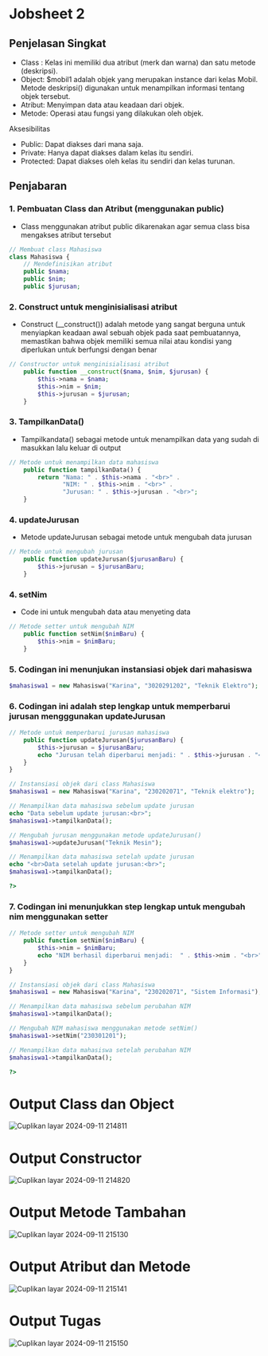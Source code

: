# Jobsheet 2

<h2> Penjelasan Singkat </h2>

- Class : Kelas ini memiliki dua atribut (merk dan warna) dan satu metode
(deskripsi).
- Object: $mobil1 adalah objek yang merupakan instance dari kelas Mobil.
Metode deskripsi() digunakan untuk menampilkan informasi tentang objek
tersebut.
- Atribut: Menyimpan data atau keadaan dari objek.
- Metode: Operasi atau fungsi yang dilakukan oleh objek.

<p> Aksesibilitas </p>

- Public: Dapat diakses dari mana saja.
- Private: Hanya dapat diakses dalam kelas itu sendiri.
- Protected: Dapat diakses oleh kelas itu sendiri dan kelas turunan.

<h2> Penjabaran </h2>

### 1. Pembuatan Class dan Atribut (menggunakan public)

- Class menggunakan atribut public dikarenakan agar semua class bisa mengakses atribut tersebut
  
```php
// Membuat class Mahasiswa
class Mahasiswa {
    // Mendefinisikan atribut
    public $nama;
    public $nim;  
    public $jurusan;
```

### 2. Construct untuk menginisialisasi atribut

- Construct (__construct()) adalah metode yang sangat berguna untuk menyiapkan keadaan awal sebuah objek pada saat pembuatannya, memastikan bahwa objek memiliki semua nilai atau kondisi yang diperlukan untuk berfungsi dengan benar

```php
// Constructor untuk menginisialisasi atribut
    public function __construct($nama, $nim, $jurusan) {
        $this->nama = $nama;
        $this->nim = $nim;
        $this->jurusan = $jurusan;
    }
```

### 3. TampilkanData() 

- Tampilkandata() sebagai metode untuk menampilkan data yang sudah di masukkan lalu keluar di output

```php
// Metode untuk menampilkan data mahasiswa
    public function tampilkanData() {
        return "Nama: " . $this->nama . "<br>" .
               "NIM: " . $this->nim . "<br>" .
               "Jurusan: " . $this->jurusan . "<br>";
    }
```

### 4. updateJurusan 

- Metode updateJurusan sebagai metode untuk mengubah data jurusan

```php
// Metode untuk mengubah jurusan
    public function updateJurusan($jurusanBaru) {
        $this->jurusan = $jurusanBaru;
    }
```

### 4. setNim

- Code ini untuk mengubah data atau menyeting data

```php
// Metode setter untuk mengubah NIM
    public function setNim($nimBaru) {
        $this->nim = $nimBaru;
    }
```

### 5. Codingan ini menunjukan instansiasi objek dari mahasiswa

```php
$mahasiswa1 = new Mahasiswa("Karina", "3020291202", "Teknik Elektro");
```

### 6. Codingan ini adalah step lengkap untuk memperbarui jurusan mengggunakan updateJurusan

```php
// Metode untuk memperbarui jurusan mahasiswa
    public function updateJurusan($jurusanBaru) {
        $this->jurusan = $jurusanBaru;
        echo "Jurusan telah diperbarui menjadi: " . $this->jurusan . "<br>";
    }
}

// Instansiasi objek dari class Mahasiswa
$mahasiswa1 = new Mahasiswa("Karina", "230202071", "Teknik elektro");

// Menampilkan data mahasiswa sebelum update jurusan
echo "Data sebelum update jurusan:<br>";
$mahasiswa1->tampilkanData();

// Mengubah jurusan menggunakan metode updateJurusan()
$mahasiswa1->updateJurusan("Teknik Mesin");

// Menampilkan data mahasiswa setelah update jurusan
echo "<br>Data setelah update jurusan:<br>";
$mahasiswa1->tampilkanData();

?>
```

### 7. Codingan ini menunjukkan step lengkap untuk mengubah nim menggunakan setter

```php
// Metode setter untuk mengubah NIM
    public function setNim($nimBaru) {
        $this->nim = $nimBaru;
        echo "NIM berhasil diperbarui menjadi:  " . $this->nim . "<br>";
    }
}

// Instansiasi objek dari class Mahasiswa
$mahasiswa1 = new Mahasiswa("Karina", "230202071", "Sistem Informasi");

// Menampilkan data mahasiswa sebelum perubahan NIM
$mahasiswa1->tampilkanData();

// Mengubah NIM mahasiswa menggunakan metode setNim()
$mahasiswa1->setNim("230301201");

// Menampilkan data mahasiswa setelah perubahan NIM
$mahasiswa1->tampilkanData();

?>
```

# Output Class dan Object

![Cuplikan layar 2024-09-11 214811](https://github.com/user-attachments/assets/0736076b-dd79-4237-89dd-b3f4fbdc3c5f)

# Output Constructor

![Cuplikan layar 2024-09-11 214820](https://github.com/user-attachments/assets/0f7ca5c7-0e68-4ad2-8d0b-22198edc298b)

# Output Metode Tambahan

![Cuplikan layar 2024-09-11 215130](https://github.com/user-attachments/assets/b056f120-db72-47eb-a218-7d97a7be1975)

# Output Atribut dan Metode

![Cuplikan layar 2024-09-11 215141](https://github.com/user-attachments/assets/fc9199a6-b017-4674-9892-11e4e1e940b2)

# Output Tugas 

![Cuplikan layar 2024-09-11 215150](https://github.com/user-attachments/assets/a414a29b-4cb1-4c34-89b3-d27072126087)
